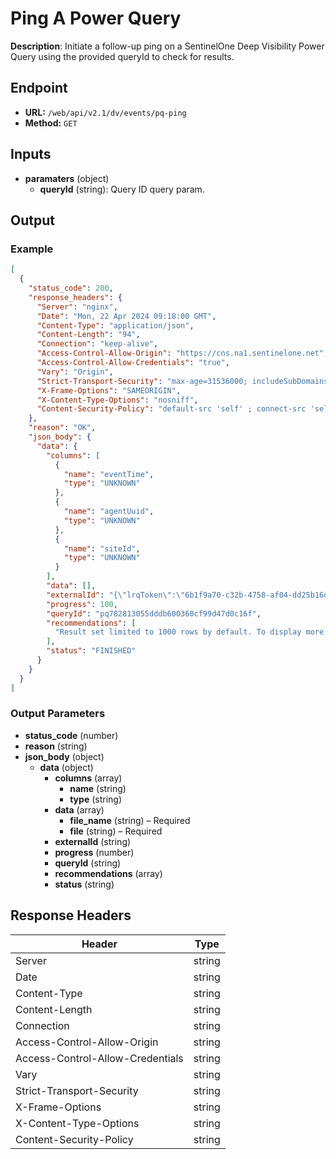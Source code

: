 # Ping A Power Query

**Description**: Initiate a follow-up ping on a SentinelOne Deep Visibility Power Query using the provided queryId to check for results.

## Endpoint

- **URL:** `/web/api/v2.1/dv/events/pq-ping`
- **Method:** `GET`
## Inputs

- **paramaters** (object)
  - **queryId** (string): Query ID query param.
## Output

### Example

```json
[
  {
    "status_code": 200,
    "response_headers": {
      "Server": "nginx",
      "Date": "Mon, 22 Apr 2024 09:18:00 GMT",
      "Content-Type": "application/json",
      "Content-Length": "94",
      "Connection": "keep-alive",
      "Access-Control-Allow-Origin": "https://cns.na1.sentinelone.net",
      "Access-Control-Allow-Credentials": "true",
      "Vary": "Origin",
      "Strict-Transport-Security": "max-age=31536000; includeSubDomains",
      "X-Frame-Options": "SAMEORIGIN",
      "X-Content-Type-Options": "nosniff",
      "Content-Security-Policy": "default-src 'self' ; connect-src 'self' *.sentinelone.net cdn.pendo.io app.pendo.io *.pendo.io data.pendo.io *.scalyr.com *.storage.googleapis.com sentry.io *.sentry.io *.google-analytics.com *.gstatic.com unpkg.com cdn.auth0.com wss://*.sentinelone.net https://www.googletagmanager.com https://cdnjs.cloudflare.com https://dm64t97qsxvuz.cloudfront.net data: ; script-src 'self' 'unsafe-inline' 'unsafe-eval' *.sentinelone.net cdn.pendo.io app.pendo.io pendo-io-static.storage.googleapis.com *.storage.googleapis.com data.pendo.io https://www.google-analytics.com https://www.googletagmanager.com https://unpkg.com https://cdnjs.cloudflare.com https://dm64t97qsxvuz.cloudfront.net ; img-src 'self' *.sentinelone.net *.sentinelone.com dm64t97qsxvuz.cloudfront.net data: https://www.google-analytics.com cdn.pendo.io app.pendo.io *.storage.googleapis.com data.pendo.io ; style-src 'self' 'unsafe-inline' *.sentinelone.net app.pendo.io cdn.pendo.io *.storage.googleapis.com https://cdnjs.cloudflare.com https://dm64t97qsxvuz.cloudfront.net ; font-src 'self' data: *.sentinelone.net https://cdn.auth0.com https://dm64t97qsxvuz.cloudfront.net ; manifest-src 'self' https://dm64t97qsxvuz.cloudfront.net ; frame-src 'self' blob: https://receptive.io https://*.pendo.io https://pendo-io-extensions.storage.googleapis.com/ https://*.youtube.com *.sentinelone.net *.scalyr.com; frame-ancestors 'self' app.pendo.io *.sentinelone.net; object-src 'none'"
    },
    "reason": "OK",
    "json_body": {
      "data": {
        "columns": [
          {
            "name": "eventTime",
            "type": "UNKNOWN"
          },
          {
            "name": "agentUuid",
            "type": "UNKNOWN"
          },
          {
            "name": "siteId",
            "type": "UNKNOWN"
          }
        ],
        "data": [],
        "externalId": "{\"lrqToken\":\"6b1f9a70-c32b-4758-af04-dd25b16d24a1\",\"target\":\"__E1__5eLScOxFsEPd7QExc0oKoc5paFNtW9zRk4wbhhgZKCI-\"}",
        "progress": 100,
        "queryId": "pq782813055dddb600360cf99d47d0c16f",
        "recommendations": [
          "Result set limited to 1000 rows by default. To display more rows, add a command like \"| limit 10000\"."
        ],
        "status": "FINISHED"
      }
    }
  }
]
```
### Output Parameters

- **status_code** (number)
- **reason** (string)
- **json_body** (object)
  - **data** (object)
    - **columns** (array)
      - **name** (string)
      - **type** (string)
    - **data** (array)
      - **file_name** (string) – Required
      - **file** (string) – Required
    - **externalId** (string)
    - **progress** (number)
    - **queryId** (string)
    - **recommendations** (array)
    - **status** (string)
## Response Headers

| Header | Type |
|--------|------|
| Server | string |
| Date | string |
| Content-Type | string |
| Content-Length | string |
| Connection | string |
| Access-Control-Allow-Origin | string |
| Access-Control-Allow-Credentials | string |
| Vary | string |
| Strict-Transport-Security | string |
| X-Frame-Options | string |
| X-Content-Type-Options | string |
| Content-Security-Policy | string |
